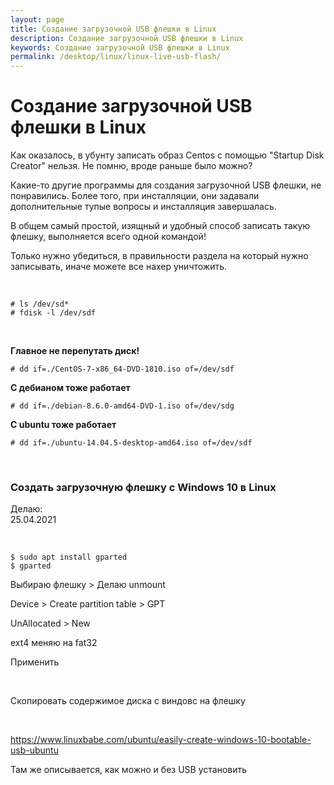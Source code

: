 ```yaml
---
layout: page
title: Создание загрузочной USB флешки в Linux
description: Создание загрузочной USB флешки в Linux
keywords: Создание загрузочной USB флешки в Linux
permalink: /desktop/linux/linux-live-usb-flash/
---
```


# Создание загрузочной USB флешки в Linux

Как оказалось, в убунту записать образ Centos с помощью "Startup Disk Creator" нельзя. Не помню, вроде раньше было можно?

Какие-то другие программы для создания загрузочной USB флешки, не понравились. Более того, при инсталляции, они задавали дополнительные тупые вопросы и инсталляция завершалась.

В общем самый простой, изящный и удобный способ записать такую флешку, выполняется всего одной командой!

Только нужно убедиться, в правильности раздела на который нужно записывать, иначе можете все нахер уничтожить.

<br/>

    # ls /dev/sd*
    # fdisk -l /dev/sdf

<br/>

**Главное не перепутать диск!**

    # dd if=./CentOS-7-x86_64-DVD-1810.iso of=/dev/sdf

**С дебианом тоже работает**

    # dd if=./debian-8.6.0-amd64-DVD-1.iso of=/dev/sdg

**С ubuntu тоже работает**

    # dd if=./ubuntu-14.04.5-desktop-amd64.iso of=/dev/sdf

<br/>

### Создать загрузочную флешку с Windows 10 в Linux

Делаю:  
25.04.2021

<br/>

    $ sudo apt install gparted
    $ gparted

Выбираю флешку > Делаю unmount

Device > Create partition table > GPT

UnAllocated > New

ext4 меняю на fat32

Применить

<br/>

Скопировать содержимое диска с виндовс на флешку

<br/>

https://www.linuxbabe.com/ubuntu/easily-create-windows-10-bootable-usb-ubuntu

Там же описывается, как можно и без USB установить
